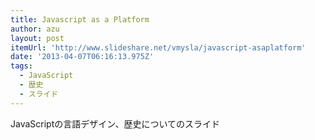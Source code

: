 ```yaml
---
title: Javascript as a Platform
author: azu
layout: post
itemUrl: 'http://www.slideshare.net/vmysla/javascript-asaplatform'
date: '2013-04-07T06:16:13.975Z'
tags:
  - JavaScript
  - 歴史
  - スライド
---
```

JavaScriptの言語デザイン、歴史についてのスライド
